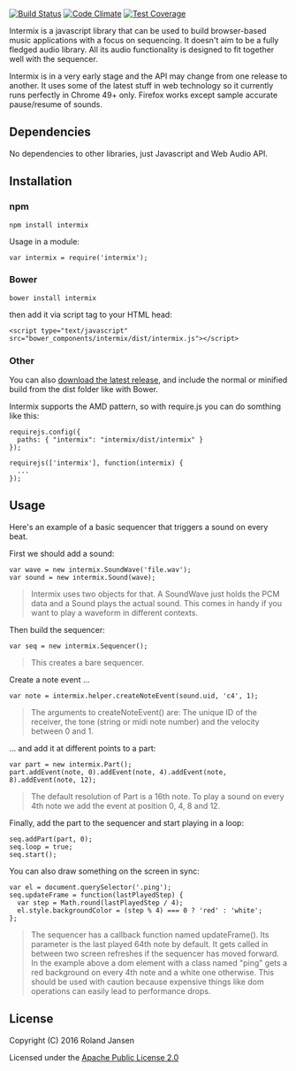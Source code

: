 [![Build Status](https://travis-ci.org/RolandJansen/intermix.js.svg?branch=master)](https://travis-ci.org/RolandJansen/intermix.js)
[![Code Climate](https://codeclimate.com/github/RolandJansen/intermix.js/badges/gpa.svg)](https://codeclimate.com/github/RolandJansen/intermix.js)
[![Test Coverage](https://codeclimate.com/github/RolandJansen/intermix.js/badges/coverage.svg)](https://codeclimate.com/github/RolandJansen/intermix.js/coverage)

Intermix is a javascript library that can be used to build browser-based music applications with a focus on sequencing. It doesn't aim to be a fully fledged audio library. All its audio functionality is designed to fit together well with the sequencer.

Intermix is in a very early stage and the API may change from one release to another. It uses some of the latest stuff in web technology so it currently runs perfectly in Chrome 49+ only. Firefox works except sample accurate pause/resume of sounds.

## Dependencies
No dependencies to other libraries, just Javascript and Web Audio API.

## Installation
### npm

    npm install intermix

Usage in a module:

    var intermix = require('intermix');

### Bower

    bower install intermix

then add it via script tag to your HTML head:

    <script type="text/javascript" src="bower_components/intermix/dist/intermix.js"></script>

### Other
You can also [download the latest release](https://github.com/RolandJansen/intermix.js/releases), and include the normal
 or minified build from the dist folder like with Bower.

Intermix supports the AMD pattern, so with require.js you can do somthing like this:

    requirejs.config({
      paths: { "intermix": "intermix/dist/intermix" }
    });

    requirejs(['intermix'], function(intermix) {
      ...
    });

## Usage

Here's an example of a basic sequencer that triggers a sound on every beat.

First we should add a sound:

    var wave = new intermix.SoundWave('file.wav');
    var sound = new intermix.Sound(wave);

> Intermix uses two objects for that. A SoundWave just holds the PCM data and a Sound plays the actual sound. This comes in handy if you want to play a waveform in different contexts.

Then build the sequencer:

    var seq = new intermix.Sequencer();

>This creates a bare sequencer.

Create a note event ...

    var note = intermix.helper.createNoteEvent(sound.uid, 'c4', 1);

> The arguments to createNoteEvent() are: The unique ID of the receiver,
the tone (string or midi note number) and the velocity between 0 and 1.

... and add it at different points to a part:

    var part = new intermix.Part();
    part.addEvent(note, 0).addEvent(note, 4).addEvent(note, 8).addEvent(note, 12);

> The default resolution of Part is a 16th note. To play a sound on every
4th note we add the event at position 0, 4, 8 and 12.

Finally, add the part to the sequencer and start playing in a loop:

    seq.addPart(part, 0);
    seq.loop = true;
    seq.start();


You can also draw something on the screen in sync:

    var el = document.querySelector('.ping');
    seq.updateFrame = function(lastPlayedStep) {
      var step = Math.round(lastPlayedStep / 4);
      el.style.backgroundColor = (step % 4) === 0 ? 'red' : 'white';
    };

> The sequencer has a callback function named updateFrame(). Its parameter is the last played 64th note by default. It gets called in between two screen refreshes if the sequencer has moved forward. In the example above a dom element with a class named "ping" gets a red background on every 4th note and a white one otherwise. This should be used with caution because expensive things like dom operations can easily lead to performance drops.

## License
Copyright (C) 2016 Roland Jansen

Licensed under the [Apache Public License 2.0](http://www.apache.org/licenses/LICENSE-2.0)
